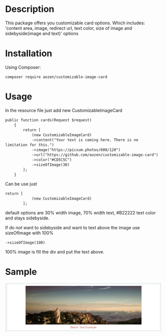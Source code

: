 # Description
This package offers you customizable card options. Which includes: 'content area, image, redirect url, text color, size of image and sidebyside(image and text)' options

# Installation
Using Composer:

```
composer require aozen/customizable-image-card
```

# Usage
In the resource file just add new CustomizableImageCard

```
public function cards(Request $request)
    {
        return [
            (new CustomizableImageCard)
            ->content("Your text is coming here. There is no limitation for this.")
            ->image("https://picsum.photos/600/120")
            ->url("https://github.com/aozen/customizable-image-card")
            ->color("#CD5C5C")
            ->sizeOfImage(30)
        ];
    }
```

Can be use just 
```
return [
            (new CustomizableImageCard)
        ];
```

default options are 30% width image, 70% width text, #B22222 text color and stays sidebyside.

If do not want to sidebyside and want to text above the image use sizeOfImage with 100%
```
->sizeOfImage(100)
```

100% image is fill the div and put the text above.

# Sample

![alt text](https://raw.githubusercontent.com/aozen/customizable-image-card/master/img/Card.png)
